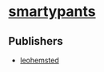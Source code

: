 # [smartypants](https://pypi.org/project/smartypants)



## Publishers
- [leohemsted](https://pypi.org/user/leohemsted)

